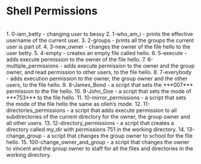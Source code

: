 # Shell Permissions 
<br> 
1. 0-iam_betty - changing user to bessy
2. 1-who_am_i - prints the effective username of the current user.
3. 2-groups -  prints all the groups the current user is part of.
4. 3-new_owner - changes the owner of the file hello to the user betty.
5. 4-empty -  creates an empty file called hello.
6. 5-execute - adds execute permission to the owner of the file hello.
7. 6-multiple_permissions -  adds execute permission to the owner and the group owner, and read permission to other users, to the file hello.
8. 7-everybody - adds execution permission to the owner, the group owner and the other users, to the file hello.
9. 8-James_Bond -  a script that sets the ***007*** permission to the file hello.
10. 9-John_Doe -  a script that sets the mode of ***753*** to  the file hello.
11. 10-mirror_permissions - a script that sets the mode of the file hello the same as olleh’s mode.
12. 11-directories_permissions - a script that adds execute permission to all subdirectories of the current directory for the owner, the group owner and all other users.
13. 12-directory_permissions - a script that creates a directory called my_dir with permissions 751 in the working directory.
14. 13-change_group - a script that changes the group owner to school for the file hello.
15. 100-change_owner_and_group - a script that changes the owner to vincent and the group owner to staff for all the files and directories in the working directory.
